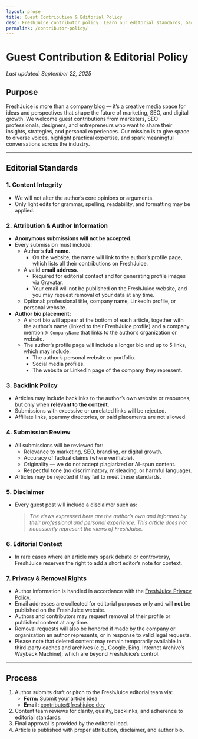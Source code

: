 ```yaml
---
layout: prose
title: Guest Contribution & Editorial Policy
desc: FreshJuice contributor policy. Learn our editorial standards, backlink rules, and submission process for guest articles.
permalink: /contributor-policy/
---
```


# Guest Contribution & Editorial Policy

_Last updated: September 22, 2025_

## Purpose

FreshJuice is more than a company blog — it’s a creative media space for ideas and perspectives that shape the future of marketing, SEO, and digital growth.
We welcome guest contributions from marketers, SEO professionals, designers, and entrepreneurs who want to share their insights, strategies, and personal experiences.
Our mission is to give space to diverse voices, highlight practical expertise, and spark meaningful conversations across the industry.

---

## Editorial Standards

### 1. Content Integrity

- We will not alter the author’s core opinions or arguments.
- Only light edits for grammar, spelling, readability, and formatting may be applied.

### 2. Attribution & Author Information

- **Anonymous submissions will not be accepted.**
- Every submission must include:
  - Author’s **full name**.
    - On the website, the name will link to the author’s profile page, which lists all their contributions on FreshJuice.
  - A valid **email address**.
    - Required for editorial contact and for generating profile images via [Gravatar](https://gravatar.com).
    - Your email will not be published on the FreshJuice website, and you may request removal of your data at any time.
  - Optional: professional title, company name, LinkedIn profile, or personal website.
- **Author bio placement:**
  - A short bio will appear at the bottom of each article, together with the author’s name (linked to their FreshJuice profile) and a company mention `@ CompanyName` that links to the author’s organization or website.
  - The author’s profile page will include a longer bio and up to 5 links, which may include:
    - The author’s personal website or portfolio.
    - Social media profiles.
    - The website or LinkedIn page of the company they represent.

### 3. Backlink Policy

- Articles may include backlinks to the author’s own website or resources, but only when **relevant to the content**.
- Submissions with excessive or unrelated links will be rejected.
- Affiliate links, spammy directories, or paid placements are not allowed.

### 4. Submission Review

- All submissions will be reviewed for:
  - Relevance to marketing, SEO, branding, or digital growth.
  - Accuracy of factual claims (where verifiable).
  - Originality — we do not accept plagiarized or AI-spun content.
  - Respectful tone (no discriminatory, misleading, or harmful language).
- Articles may be rejected if they fail to meet these standards.

### 5. Disclaimer

- Every guest post will include a disclaimer such as:
  > _The views expressed here are the author’s own and informed by their professional and personal experience. This article does not necessarily represent the views of FreshJuice._

### 6. Editorial Context

- In rare cases where an article may spark debate or controversy, FreshJuice reserves the right to add a short editor’s note for context.

### 7. Privacy & Removal Rights

- Author information is handled in accordance with the [FreshJuice Privacy Policy](/privacy/).
- Email addresses are collected for editorial purposes only and will **not** be published on the FreshJuice website.
- Authors and contributors may request removal of their profile or published content at any time.
- Removal requests will also be honored if made by the company or organization an author represents, or in response to valid legal requests.
- Please note that deleted content may remain temporarily available in third-party caches and archives (e.g., Google, Bing, Internet Archive’s Wayback Machine), which are beyond FreshJuice’s control.

---

## Process

1. Author submits draft or pitch to the FreshJuice editorial team via:
   - **Form:** [Submit your article idea](/write-for-us/#submit-article-idea)
   - **Email:** contribute@freshjuice.dev
2. Content team reviews for clarity, quality, backlinks, and adherence to editorial standards.
3. Final approval is provided by the editorial lead.
4. Article is published with proper attribution, disclaimer, and author bio.
